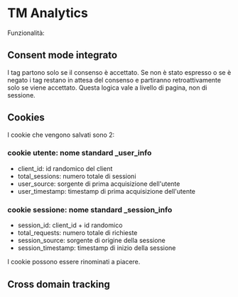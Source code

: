 # TM Analytics
Funzionalità:

## Consent mode integrato
I tag partono solo se il consenso è accettato. Se non è stato espresso o se è negato i tag restano in attesa del consenso e partiranno retroattivamente solo se viene accettato. Questa logica vale a livello di pagina, non di sessione.

## Cookies

I cookie che vengono salvati sono 2:
### cookie utente: nome standard _user_info
  - client_id: id randomico del client
  - total_sessions: numero totale di sessioni
  - user_source: sorgente di prima acquisizione dell'utente
  - user_timestamp: timestamp di prima acquisizione dell'utente
### cookie sessione: nome standard _session_info
  - session_id: client_id + id randomico
  - total_requests: numero totale di richieste
  - session_source: sorgente di origine della sessione
  - session_timestamp: timestamp di inizio della sessione
  
I cookie possono essere rinominati a piacere. 

## Cross domain tracking
